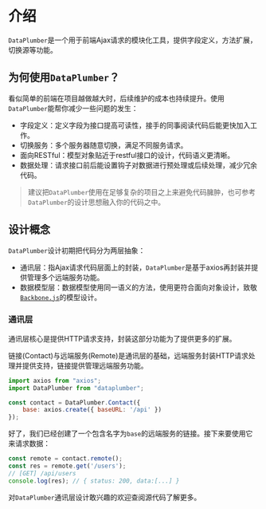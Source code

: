 # 介绍

`DataPlumber`是一个用于前端Ajax请求的模块化工具，提供字段定义，方法扩展，切换源等功能。

## 为何使用`DataPlumber`？

看似简单的前端在项目越做越大时，后续维护的成本也持续提升。使用`DataPlumber`能帮你减少一些问题的发生：

- 字段定义：定义字段为接口提高可读性，接手的同事阅读代码后能更快加入工作。
- 切换服务：多个服务器随意切换，满足不同服务请求。
- 面向RESTful：模型对象贴近于restful接口的设计，代码语义更清晰。
- 数据处理：请求接口前后能设置钩子对数据进行预处理或后续处理，减少冗余代码。

> 建议把`DataPlumber`使用在足够复杂的项目之上来避免代码臃肿，也可参考`DataPlumber`的设计思想融入你的代码之中。

## 设计概念

`DataPlumber`设计初期把代码分为两层抽象：

- 通讯层：指Ajax请求代码层面上的封装，`DataPlumber`是基于axios再封装并提供管理多个远端服务功能。
- 数据模型层：数据模型使用同一语义的方法，使用更符合面向对象设计，致敬[`Backbone.js`](http://backbonejs.org/)的模型设计。

### 通讯层

通讯层核心是提供HTTP请求支持，封装这部分功能为了提供更多的扩展。

链接(Contact)与远端服务(Remote)是通讯层的基础，远端服务封装HTTP请求处理并提供支持，链接提供管理远端服务功能。

```js
import axios from "axios";
import DataPlumber from "dataplumber";

const contact = DataPlumber.Contact({
    base: axios.create({ baseURL: '/api' })
});
```

好了，我们已经创建了一个包含名字为`base`的远端服务的链接。接下来要使用它来请求数据：

```js
const remote = contact.remote();
const res = remote.get('/users');
// [GET] /api/users
console.log(res); // { status: 200, data:[...] }
```

对`DataPlumber`通讯层设计敢兴趣的欢迎查阅源代码了解更多。